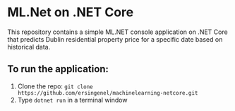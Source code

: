 ﻿# ML.Net on .NET Core

This repository contains a simple ML.NET console application on .NET Core that predicts Dublin residential property price for a specific date based on historical data.

## To run the application:

1. Clone the repo: `git clone https://github.com/ersingenel/machinelearning-netcore.git`
2. Type `dotnet run` in a terminal window
